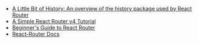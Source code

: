 - [A Little Bit of History: An overview of the history package used by React Router](https://blog.pshrmn.com/entry/a-little-bit-of-history/)
- [A Simple React Router v4 Tutorial](https://blog.pshrmn.com/simple-react-router-v4-tutorial/)
- [Beginner's Guide to React Router](https://medium.freecodecamp.org/beginner-s-guide-to-react-router-53094349669)
- [React-Router Docs](https://reacttraining.com/react-router/web/guides/quick-start)